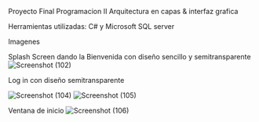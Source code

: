 Proyecto Final Programacion II
Arquitectura en capas & interfaz grafica

  Herramientas utilizadas:
    C# y Microsoft SQL server
    
Imagenes

Splash Screen dando la Bienvenida con diseño sencillo y semitransparente
![Screenshot (102)](https://user-images.githubusercontent.com/78834422/183459401-b80f8086-0e8f-48d2-a536-0d2020499ebc.png)

Log in con diseño semitransparente

![Screenshot (104)](https://user-images.githubusercontent.com/78834422/183459427-c1a7108c-2847-4c11-9017-d7928d36a449.png)
![Screenshot (105)](https://user-images.githubusercontent.com/78834422/183459449-1a436a33-38c0-409d-a040-47cfbaedfd52.png)

Ventana de inicio
![Screenshot (106)](https://user-images.githubusercontent.com/78834422/183459469-8477ef18-5f3f-4745-acaf-ea62e037420d.png)
